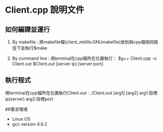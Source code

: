 # Client.cpp 說明文件

## 如何編譯並運行

1. By makefile : 將makefile檔(client_mkfile.GNUmakefile)放到與cpp檔相同路徑下並執行$make

2. By command line : 用terminal在cpp檔所在位置執行：
					 $g++ Client.cpp -o Client.out
					 $Client.out [server ip] [server port]

## 執行程式

用terminal在cpp檔所在位置執行Client.out : ./Client.out [arg1] [arg2]
arg1:目標ip(server) arg2:目標port

##需求環境

- Linux OS
- gcc version 4.8.2

